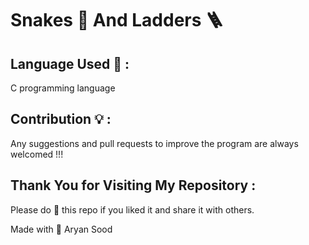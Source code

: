 <h1>Snakes 🐍  And  Ladders 🪜 </h1>

<h2>Language Used 📝 :</h2> C programming language

<h2>Contribution 💡 :</h2> 
Any suggestions and pull requests to improve the program are always welcomed !!!

<h2>Thank You for Visiting My Repository : </h2>
Please do 🌟 this repo if you liked it and share it with others.

Made with 💙
Aryan Sood


